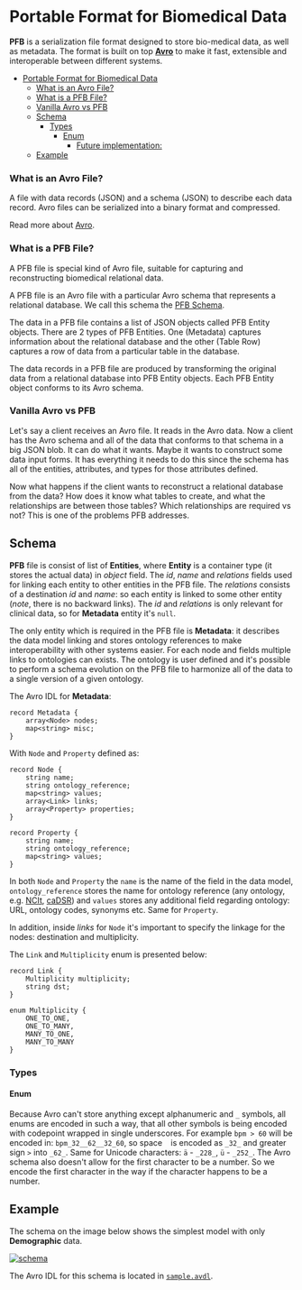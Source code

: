 # Portable Format for Biomedical Data

**PFB** is a serialization file format designed to store bio-medical data, as well as metadata. The format is built on top [**Avro**][1] to make it fast, extensible and interoperable between different systems.

- [Portable Format for Biomedical Data](#portable-format-for-biomedical-data)
  - [What is an Avro File?](#what-is-an-avro-file)
  - [What is a PFB File?](#what-is-a-pfb-file)
  - [Vanilla Avro vs PFB](#vanilla-avro-vs-pfb)
  - [Schema](#schema)
    - [Types](#types)
      - [Enum](#enum)
        - [Future implementation:](#future-implementation)
  - [Example](#example)

### What is an Avro File?

A file with data records (JSON) and a schema (JSON) to describe each data record. Avro files can be serialized into a binary format and compressed.

Read more about [Avro](https://Avro.apache.org/docs/current/spec.html).

### What is a PFB File?

A PFB file is special kind of Avro file, suitable for capturing and reconstructing biomedical relational data.

A PFB file is an Avro file with a particular Avro schema that represents a relational database. We call this schema the [PFB Schema](#schema).

The data in a PFB file contains a list of JSON objects called PFB Entity objects. There are 2 types of PFB Entities. One (Metadata) captures information about the relational database and the other (Table Row) captures a row of data from a particular table in the database.

The data records in a PFB file are produced by transforming the original data from a relational database into PFB Entity objects. Each PFB Entity object conforms to its Avro schema.

### Vanilla Avro vs PFB

Let's say a client receives an Avro file. It reads in the Avro data. Now a client has the Avro schema and all of the data that conforms to that schema in a big JSON blob. It can do what it wants. Maybe it wants to construct some data input forms. It has everything it needs to do this since the schema has all of the entities, attributes, and types for those attributes defined.

Now what happens if the client wants to reconstruct a relational database from the data? How does it know what tables to create, and what the relationships are between those tables? Which relationships are required vs not? This is one of the problems PFB addresses.

## Schema

**PFB** file is consist of list of **Entities**, where **Entity** is a container type (it stores the actual data) in *object* field. The *id*, *name* and *relations* fields used for linking each entity to other entities in the PFB file. The *relations* consists of a destination *id* and *name*: so each entity is linked to some other entity (*note*, there is no backward links). The *id* and *relations* is only relevant for clinical data, so for **Metadata** entity it's `null`.

The only entity which is required in the PFB file is **Metadata**: it describes the data model linking and stores ontology references to make interoperability with other systems easier. For each node and fields multiple links to ontologies can exists. The ontology is user defined and it's possible to perform a schema evolution on the PFB file to harmonize all of the data to a single version of a given ontology.

The Avro IDL for **Metadata**:

```
record Metadata {
    array<Node> nodes;
    map<string> misc;
}
```

With `Node` and `Property` defined as:

```
record Node {
    string name;
    string ontology_reference;
    map<string> values;
    array<Link> links;
    array<Property> properties;
}

record Property {
    string name;
    string ontology_reference;
    map<string> values;
}
```

In both `Node` and `Property` the `name` is the name of the field in the data model, `ontology_reference` stores the name for ontology reference (any ontology, e.g. [NCIt][2], [caDSR][3]) and `values` stores any additional field regarding ontology: URL, ontology codes, synonyms etc. Same for `Property`.

In addition, inside *links* for `Node` it's important to specify the linkage for the nodes: destination and multiplicity.

The `Link` and `Multiplicity` enum is presented below:
```
record Link {
    Multiplicity multiplicity;
    string dst;
}

enum Multiplicity {
    ONE_TO_ONE,
    ONE_TO_MANY,
    MANY_TO_ONE,
    MANY_TO_MANY
}
```

### Types

#### Enum

Because Avro can't store anything except alphanumeric and `_` symbols, all enums are encoded in such a way, that all other symbols is being encoded with codepoint wrapped in single underscores. For example `bpm > 60` will be encoded in: `bpm_32__62__32_60`, so space ` ` is encoded as `_32_` and greater sign `>` into `_62_`. Same for Unicode characters: `ä` - `_228_`, `ü` - `_252_`. The Avro schema also doesn't allow for the first character to be a number. So we encode the first character in the way if the character happens to be a number.

## Example

The schema on the image below shows the simplest model with only **Demographic** data.

[![schema][4]][4]

The Avro IDL for this schema is located in [`sample.avdl`][16].

  [1]: https://avro.apache.org/docs/current/spec.html
  [2]: https://ncit.nci.nih.gov/ncitbrowser/pages/
  [3]: https://cdebrowser.nci.nih.gov/cdebrowserClient/cdeBrowser.html#/search
  [4]: ./schema.svg
  [16]: ./sample.avdl
